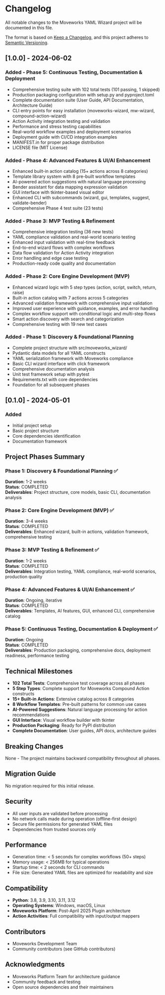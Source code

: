 # Changelog

All notable changes to the Moveworks YAML Wizard project will be documented in this file.

The format is based on [Keep a Changelog](https://keepachangelog.com/en/1.0.0/),
and this project adheres to [Semantic Versioning](https://semver.org/spec/v2.0.0.html).

## [1.0.0] - 2024-06-02

### Added - Phase 5: Continuous Testing, Documentation & Deployment
- Comprehensive testing suite with 102 total tests (101 passing, 1 skipped)
- Production packaging configuration with setup.py and pyproject.toml
- Complete documentation suite (User Guide, API Documentation, Architecture Guide)
- CLI entry points for easy installation (moveworks-wizard, mw-wizard, compound-action-wizard)
- Action Activity integration testing and validation
- Performance and stress testing capabilities
- Real-world workflow examples and deployment scenarios
- Deployment guide with CI/CD integration examples
- MANIFEST.in for proper package distribution
- LICENSE file (MIT License)

### Added - Phase 4: Advanced Features & UI/AI Enhancement
- Enhanced built-in action catalog (15+ actions across 8 categories)
- Template library system with 8 pre-built workflow templates
- AI-powered action suggestions with natural language processing
- Bender assistant for data mapping expression validation
- GUI interface with tkinter-based visual editor
- Enhanced CLI with subcommands (wizard, gui, templates, suggest, validate-bender)
- Comprehensive Phase 4 test suite (23 tests)

### Added - Phase 3: MVP Testing & Refinement
- Comprehensive integration testing (36 new tests)
- YAML compliance validation and real-world scenario testing
- Enhanced input validation with real-time feedback
- End-to-end wizard flows with complex workflows
- Data flow validation for Action Activity integration
- Error handling and edge case testing
- Production-ready code quality and documentation

### Added - Phase 2: Core Engine Development (MVP)
- Enhanced wizard logic with 5 step types (action, script, switch, return, raise)
- Built-in action catalog with 7 actions across 5 categories
- Advanced validation framework with comprehensive input validation
- Improved user experience with guidance, examples, and error handling
- Complex workflow support with conditional logic and multi-step flows
- Smart action discovery with search and categorization
- Comprehensive testing with 19 new test cases

### Added - Phase 1: Discovery & Foundational Planning
- Complete project structure with src/moveworks_wizard/
- Pydantic data models for all YAML constructs
- YAML serialization framework with Moveworks compliance
- Basic CLI wizard interface with click framework
- Comprehensive documentation analysis
- Unit test framework setup with pytest
- Requirements.txt with core dependencies
- Foundation for all subsequent phases

## [0.1.0] - 2024-05-01

### Added
- Initial project setup
- Basic project structure
- Core dependencies identification
- Documentation framework

## Project Phases Summary

### Phase 1: Discovery & Foundational Planning ✅
**Duration**: 1-2 weeks  
**Status**: COMPLETED  
**Deliverables**: Project structure, core models, basic CLI, documentation analysis

### Phase 2: Core Engine Development (MVP) ✅
**Duration**: 3-4 weeks  
**Status**: COMPLETED  
**Deliverables**: Enhanced wizard, built-in actions, validation framework, comprehensive testing

### Phase 3: MVP Testing & Refinement ✅
**Duration**: 1-2 weeks  
**Status**: COMPLETED  
**Deliverables**: Integration testing, YAML compliance, real-world scenarios, production quality

### Phase 4: Advanced Features & UI/AI Enhancement ✅
**Duration**: Ongoing, iterative  
**Status**: COMPLETED  
**Deliverables**: Templates, AI features, GUI, enhanced CLI, comprehensive catalog

### Phase 5: Continuous Testing, Documentation & Deployment ✅
**Duration**: Ongoing  
**Status**: COMPLETED  
**Deliverables**: Production packaging, comprehensive docs, deployment readiness, performance testing

## Technical Milestones

- **102 Total Tests**: Comprehensive test coverage across all phases
- **5 Step Types**: Complete support for Moveworks Compound Action constructs
- **15+ Built-in Actions**: Extensive catalog across 8 categories
- **8 Workflow Templates**: Pre-built patterns for common use cases
- **AI-Powered Suggestions**: Natural language processing for action recommendations
- **GUI Interface**: Visual workflow builder with tkinter
- **Production Packaging**: Ready for PyPI distribution
- **Complete Documentation**: User guides, API docs, architecture guides

## Breaking Changes

None - The project maintains backward compatibility throughout all phases.

## Migration Guide

No migration required for this initial release.

## Security

- All user inputs are validated before processing
- No network calls made during operation (offline-first design)
- Secure file permissions for generated YAML files
- Dependencies from trusted sources only

## Performance

- Generation time: < 5 seconds for complex workflows (50+ steps)
- Memory usage: < 256MB for typical operations
- Startup time: < 2 seconds for CLI commands
- File size: Generated YAML files are optimized for readability and size

## Compatibility

- **Python**: 3.8, 3.9, 3.10, 3.11, 3.12
- **Operating Systems**: Windows, macOS, Linux
- **Moveworks Platform**: Post-April 2025 Plugin architecture
- **Action Activities**: Full compatibility with input/output mappers

## Contributors

- Moveworks Development Team
- Community contributors (see GitHub contributors)

## Acknowledgments

- Moveworks Platform Team for architecture guidance
- Community feedback and testing
- Open source dependencies and their maintainers
